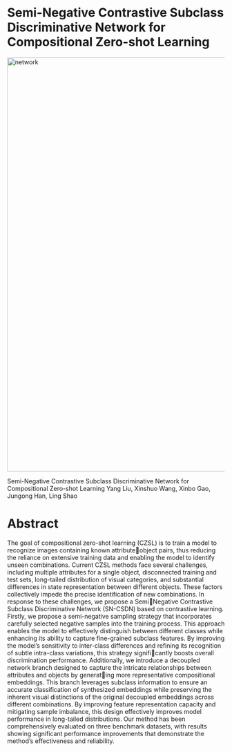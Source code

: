 # Semi-Negative Contrastive Subclass Discriminative Network for Compositional Zero-shot Learning

<img width="2382" height="959" alt="network" src="https://github.com/user-attachments/assets/8065a59a-ca91-4e5a-9b55-f6839124d033" />

Semi-Negative Contrastive Subclass Discriminative
Network for Compositional Zero-shot Learning
Yang Liu, Xinshuo Wang, Xinbo Gao, Jungong Han, Ling Shao

# Abstract
The goal of compositional zero-shot learning (CZSL) is to train a model to recognize images containing known attributeobject pairs, thus reducing the reliance on extensive training data and enabling the model to identify unseen combinations. Current CZSL methods face several challenges, including multiple attributes for a single object, disconnected training and test sets, long-tailed distribution of visual categories, and substantial differences in state representation between different objects. These factors collectively impede the precise identification of new combinations. In response to these challenges, we propose a SemiNegative Contrastive Subclass Discriminative Network (SN-CSDN) based on contrastive learning. Firstly, we propose a semi-negative sampling strategy that incorporates carefully selected negative samples into the training process. This approach enables the model to effectively distinguish between different classes while enhancing
its ability to capture fine-grained subclass features. By improving the model’s sensitivity to inter-class differences and refining its recognition of subtle intra-class variations, this strategy significantly boosts overall discrimination performance. Additionally, we introduce a decoupled network branch designed to capture the intricate relationships between attributes and objects by generating more representative compositional embeddings. This branch leverages subclass information to ensure an accurate classification of synthesized embeddings while preserving the inherent visual distinctions of the original decoupled embeddings across different combinations. By improving feature representation capacity and mitigating sample imbalance, this design effectively improves model performance in long-tailed distributions. Our method has
been comprehensively evaluated on three benchmark datasets, with results showing significant performance improvements that demonstrate the method’s effectiveness and reliability.
